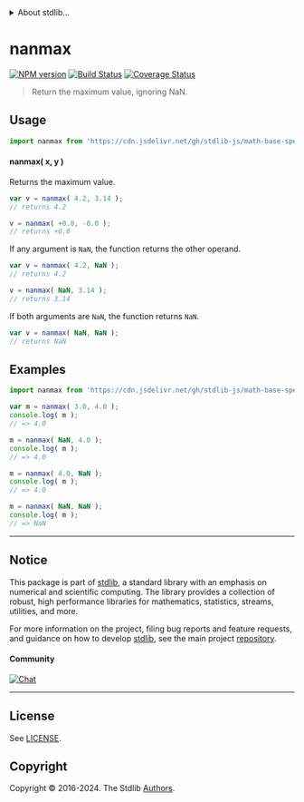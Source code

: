<!--

@license Apache-2.0

Copyright (c) 2024 The Stdlib Authors.

Licensed under the Apache License, Version 2.0 (the "License");
you may not use this file except in compliance with the License.
You may obtain a copy of the License at

   http://www.apache.org/licenses/LICENSE-2.0

Unless required by applicable law or agreed to in writing, software
distributed under the License is distributed on an "AS IS" BASIS,
WITHOUT WARRANTIES OR CONDITIONS OF ANY KIND, either express or implied.
See the License for the specific language governing permissions and
limitations under the License.

-->


<details>
  <summary>
    About stdlib...
  </summary>
  <p>We believe in a future in which the web is a preferred environment for numerical computation. To help realize this future, we've built stdlib. stdlib is a standard library, with an emphasis on numerical and scientific computation, written in JavaScript (and C) for execution in browsers and in Node.js.</p>
  <p>The library is fully decomposable, being architected in such a way that you can swap out and mix and match APIs and functionality to cater to your exact preferences and use cases.</p>
  <p>When you use stdlib, you can be absolutely certain that you are using the most thorough, rigorous, well-written, studied, documented, tested, measured, and high-quality code out there.</p>
  <p>To join us in bringing numerical computing to the web, get started by checking us out on <a href="https://github.com/stdlib-js/stdlib">GitHub</a>, and please consider <a href="https://opencollective.com/stdlib">financially supporting stdlib</a>. We greatly appreciate your continued support!</p>
</details>

# nanmax

[![NPM version][npm-image]][npm-url] [![Build Status][test-image]][test-url] [![Coverage Status][coverage-image]][coverage-url] <!-- [![dependencies][dependencies-image]][dependencies-url] -->

> Return the maximum value, ignoring NaN.

<!-- Section to include introductory text. Make sure to keep an empty line after the intro `section` element and another before the `/section` close. -->

<section class="intro">

</section>

<!-- /.intro -->

<!-- Package usage documentation. -->



<section class="usage">

## Usage

```javascript
import nanmax from 'https://cdn.jsdelivr.net/gh/stdlib-js/math-base-special-nanmax@deno/mod.js';
```

#### nanmax( x, y )

Returns the maximum value.

```javascript
var v = nanmax( 4.2, 3.14 );
// returns 4.2

v = nanmax( +0.0, -0.0 );
// returns +0.0
```

If any argument is `NaN`, the function returns the other operand.

```javascript
var v = nanmax( 4.2, NaN );
// returns 4.2

v = nanmax( NaN, 3.14 );
// returns 3.14
```

If both arguments are `NaN`, the function returns `NaN`.

```javascript
var v = nanmax( NaN, NaN );
// returns NaN
```

</section>

<!-- /.usage -->

<!-- Package usage notes. Make sure to keep an empty line after the `section` element and another before the `/section` close. -->

<section class="notes">

</section>

<!-- /.notes -->

<!-- Package usage examples. -->

<section class="examples">

## Examples

<!-- eslint no-undef: "error" -->

```javascript
import nanmax from 'https://cdn.jsdelivr.net/gh/stdlib-js/math-base-special-nanmax@deno/mod.js';

var m = nanmax( 3.0, 4.0 );
console.log( m );
// => 4.0

m = nanmax( NaN, 4.0 );
console.log( m );
// => 4.0

m = nanmax( 4.0, NaN );
console.log( m );
// => 4.0

m = nanmax( NaN, NaN );
console.log( m );
// => NaN
```

</section>

<!-- /.examples -->

<!-- C interface documentation. -->



<!-- Section for related `stdlib` packages. Do not manually edit this section, as it is automatically populated. -->

<section class="related">

</section>

<!-- /.related -->

<!-- Section for all links. Make sure to keep an empty line after the `section` element and another before the `/section` close. -->


<section class="main-repo" >

* * *

## Notice

This package is part of [stdlib][stdlib], a standard library with an emphasis on numerical and scientific computing. The library provides a collection of robust, high performance libraries for mathematics, statistics, streams, utilities, and more.

For more information on the project, filing bug reports and feature requests, and guidance on how to develop [stdlib][stdlib], see the main project [repository][stdlib].

#### Community

[![Chat][chat-image]][chat-url]

---

## License

See [LICENSE][stdlib-license].


## Copyright

Copyright &copy; 2016-2024. The Stdlib [Authors][stdlib-authors].

</section>

<!-- /.stdlib -->

<!-- Section for all links. Make sure to keep an empty line after the `section` element and another before the `/section` close. -->

<section class="links">

[npm-image]: http://img.shields.io/npm/v/@stdlib/math-base-special-nanmax.svg
[npm-url]: https://npmjs.org/package/@stdlib/math-base-special-nanmax

[test-image]: https://github.com/stdlib-js/math-base-special-nanmax/actions/workflows/test.yml/badge.svg?branch=main
[test-url]: https://github.com/stdlib-js/math-base-special-nanmax/actions/workflows/test.yml?query=branch:main

[coverage-image]: https://img.shields.io/codecov/c/github/stdlib-js/math-base-special-nanmax/main.svg
[coverage-url]: https://codecov.io/github/stdlib-js/math-base-special-nanmax?branch=main

<!--

[dependencies-image]: https://img.shields.io/david/stdlib-js/math-base-special-nanmax.svg
[dependencies-url]: https://david-dm.org/stdlib-js/math-base-special-nanmax/main

-->

[chat-image]: https://img.shields.io/gitter/room/stdlib-js/stdlib.svg
[chat-url]: https://app.gitter.im/#/room/#stdlib-js_stdlib:gitter.im

[stdlib]: https://github.com/stdlib-js/stdlib

[stdlib-authors]: https://github.com/stdlib-js/stdlib/graphs/contributors

[umd]: https://github.com/umdjs/umd
[es-module]: https://developer.mozilla.org/en-US/docs/Web/JavaScript/Guide/Modules

[deno-url]: https://github.com/stdlib-js/math-base-special-nanmax/tree/deno
[deno-readme]: https://github.com/stdlib-js/math-base-special-nanmax/blob/deno/README.md
[umd-url]: https://github.com/stdlib-js/math-base-special-nanmax/tree/umd
[umd-readme]: https://github.com/stdlib-js/math-base-special-nanmax/blob/umd/README.md
[esm-url]: https://github.com/stdlib-js/math-base-special-nanmax/tree/esm
[esm-readme]: https://github.com/stdlib-js/math-base-special-nanmax/blob/esm/README.md
[branches-url]: https://github.com/stdlib-js/math-base-special-nanmax/blob/main/branches.md

[stdlib-license]: https://raw.githubusercontent.com/stdlib-js/math-base-special-nanmax/main/LICENSE

<!-- <related-links> -->

<!-- </related-links> -->

</section>

<!-- /.links -->
